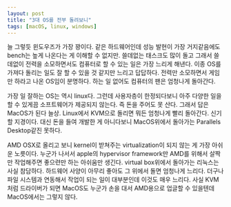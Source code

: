 ```yaml
---
layout: post
title: "3대 OS를 전부 돌려보니"
tags: [macOS, linux, windows]
---
```


늘 그렇듯 윈도우즈가 가장 꽝이다. 같은 하드웨어인데 성능 발현이 가장 거지같음에도 bench는 높게 나온다는 게 이해할 수 없지만. 쓸데없는 태스크도 많이 돌고 그래서 쓸데없이 전력을 소모하면서도 컴퓨터로 할 수 있는 일은 가장 느리게 해낸다. 이종 OS를 가져다 돌리는 일도 잘 할 수 있을 것 같지만 느리고 답답하다. 전력만 소모하면서 게임만 하라고 나온 OS임이 분명하다. 하는 일 없어도 컴퓨터의 팬은 엄청나게 돌아간다. 

가장 일 잘하는 OS는 역시 linux다. 그런데 사용자층이 한정되다보니 아주 다양한 일을 할 수 있게끔 소프트웨어가 제공되지 않는다. 즉 돈을 주어도 못 산다. 그래서 답은 MacOS가 된다 늘상. Linux에서 KVM으로 돌리면 뭐든 엄청나게 빨리 돌아간다. 신기할 지경이다. 대신 돈을 들여 개발한 게 아니다보니 MacOS위에서 돌아가는 Parallels Desktop같진 못하다. 

AMD OSX로 올리고 보니 kernel이 받쳐주는 virtualization이 되지 않는 게 가장 아쉬운 노릇이다. 누군가 나서서 apple의 hypervisor framework만 AMD를 위해서 살짝만 작업해주면 좋으련만 하는 아쉬움만 생긴다. virtual box위에서 돌아가는 리눅스는 사실 참담하다. 하드웨어 사양이 아무리 좋아도 그 위에서 돌면 엄청나게 느리다. 더구나 파일 시스템과 연동해서 작업이 되는 일이 대부분인데 이것도 매우 느리다. 사실 KVM처럼 드라이버가 되면 MacOS도 누군가 손을 대서 AMD용으로 업글할 수 있을텐데 MacOS에서는 그렇지 않다. 